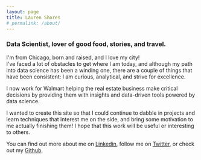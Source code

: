 ```yaml
---
layout: page
title: Lauren Shores
# permalink: /about/
---
```


### Data Scientist, lover of good food, stories, and travel.   

I'm from Chicago, born and raised, and I love my city!  
I've faced a lot of obstacles to get where I am today, and although my path into data science 
has been a winding one, there are a couple of things that have been consistent: I am curious, analytical, and strive for excellence.

I now work for Walmart helping the real estate business make critical decisions by providing them with insights and data-driven tools powered by data science.

I wanted to create this site so that I could continue to dabble in projects and learn techniques that interest me on the side, and bring some motivation to me actually finishing them! I hope that
this work will be useful or interesting to others.

You can find out more about me on [Linkedin](www.linkedin.com/in/lauren-shores-2972a212), follow me on [Twitter](https://twitter.com/ShoresLj),
or check out my [Github](https://github.com/ljshores).